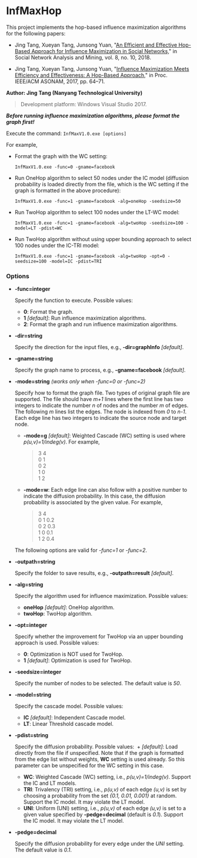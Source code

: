 # InfMaxHop
This project implements the hop-based influence maximization algorithms for the following papers:

- Jing Tang, Xueyan Tang, Junsong Yuan, "[An Efficient and Effective Hop-Based Approach for Influence Maximization in Social Networks,](https://link.springer.com/article/10.1007%2Fs13278-018-0489-y)" in Social Network Analysis and Mining, vol. 8, no. 10, 2018.

- Jing Tang, Xueyan Tang, Junsong Yuan, "[Influence Maximization Meets Efficiency and Effectiveness: A Hop-Based Approach,](https://dl.acm.org/citation.cfm?id=3110025.3110041)" in Proc. IEEE/ACM ASONAM, 2017, pp. 64–71.

**Author: Jing Tang (Nanyang Technological University)**
>Development platform: Windows Visual Studio 2017.

**_Before running influence maximization algorithms, please format the graph first!_**

Execute the command: `InfMaxV1.0.exe [options]`

For example,

- Format the graph with the WC setting: 

	`InfMaxV1.0.exe -func=0 -gname=facebook`

- Run OneHop algorithm to select 50 nodes under the IC model (diffusion probability is loaded directly from the file, which is the WC setting if the graph is formatted in the above procedure):

	`InfMaxV1.0.exe -func=1 -gname=facebook -alg=oneHop -seedsize=50`

- Run TwoHop algorithm to select 100 nodes under the LT-WC model:

	`InfMaxV1.0.exe -func=1 -gname=facebook -alg=twoHop -seedsize=100 -model=LT -pdist=WC`

- Run TwoHop algorithm without using upper bounding approach to select 100 nodes under the IC-TRI model:

	`InfMaxV1.0.exe -func=1 -gname=facebook -alg=twoHop -opt=0 -seedsize=100 -model=IC -pdist=TRI`

### Options
- **-func=integer**

	Specify the function to execute. Possible values:
  + **0**: Format the graph.
  + **1** *[default]*: Run influence maximization algorithms.
  + **2**: Format the graph and run influence maximization algorithms.
	
- **-dir=string**

	Specify the direction for the input files, e.g., **-dir=graphInfo** *[default]*.
    
- **-gname=string**
	
	Specify the graph name to process, e.g., **-gname=facebook** *[default]*.
    
- **-mode=string** *(works only when -func=0 or -func=2)*

  Specify how to format the graph file. Two types of original graph file are supported. The file should have *m+1* lines where the first line has two integers to indicate the number *n* of nodes and the number *m* of edges. The following *m* lines list the edges. The node is indexed from *0* to *n-1*. Each edge line has two integers to indicate the source node and target node.
	+ **-mode=g** *[default]*: Weighted Cascade (WC) setting is used where *p(u,v)=1/indeg(v)*. For example,
    	> 3 4\
    	0 1\
    	0 2\
    	1 0\
    	1 2
    
   + **-mode=w**: Each edge line can also follow with a positive number to indicate the diffusion probability. In this case, the diffusion probability is associated by the given value. For example,
    	> 3 4\
    	0 1 0.2\
    	0 2 0.3\
    	1 0 0.1\
    	1 2 0.4

	The following options are valid for *-func=1* or *-func=2*.

- **-outpath=string**

  Specify the folder to save results, e.g., **-outpath=result** *[default]*.

- **-alg=string**

  Specify the algorithm used for influence maximization. Possible values:
	+ **oneHop** *[default]*: OneHop algorithm.
	+ **twoHop**: TwoHop algorithm.

- **-opt=integer**

  Specify whether the improvement for TwoHop via an upper bounding approach is used. Possible values:
	+ **0**: Optimization is NOT used for TwoHop.
	+ **1** *[default]*: Optimization is used for TwoHop.
  
- **-seedsize=integer**

  Specify the number of nodes to be selected. The default value is *50*.
  
- **-model=string**
  
  Specify the cascade model. Possible values:
	+ **IC** *[default]*: Independent Cascade model.
	+ **LT**: Linear Threshold cascade model.
	
- **-pdist=string**

  Specify the diffusion probability. Possible values:
  + *[default]*: Load directly from the file if unspecified. Note that if the graph is formatted from the edge list without weights, **WC** setting is used already. So this parameter can be unspecified for the WC setting in this case. 
  + **WC**: Weighted Cascade (WC) setting, i.e., *p(u,v)=1/indeg(v)*. Support the IC and LT models.
  + **TRI**: Trivalency (TRI) setting, i.e., *p(u,v)* of each edge *(u,v)* is set by choosing a probability from the set *{0.1, 0.01, 0.001}* at random. Support the IC model. It may violate the LT model.
  + **UNI**: Uniform (UNI) setting, i.e., *p(u,v)* of each edge *(u,v)* is set to a given value specified by **-pedge=decimal** (default is *0.1*). Support the IC model. It may violate the LT model.
  
- **-pedge=decimal**

  Specify the diffusion probability for every edge under the *UNI* setting. The default value is *0.1*. 
